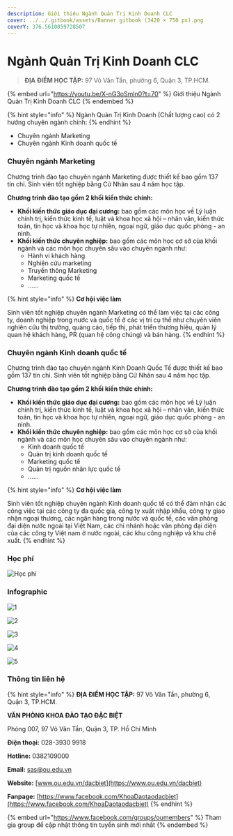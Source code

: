 ```yaml
---
description: Giới thiệu Ngành Quản Trị Kinh Doanh CLC
cover: ../../.gitbook/assets/Banner gitbook (3420 × 750 px).png
coverY: 376.5610859728507
---
```


# Ngành Quản Trị Kinh Doanh CLC

> **ĐỊA ĐIỂM HỌC TẬP:** 97 Võ Văn Tần, phường 6, Quận 3, TP.HCM.

{% embed url="https://youtu.be/X-nG3oSmln0?t=70" %}
Giới thiệu Ngành Quản Trị Kinh Doanh CLC
{% endembed %}

{% hint style="info" %}
Ngành Quản Trị Kinh Doanh (Chất lượng cao) có 2 hướng chuyên ngành chính:
{% endhint %}

* Chuyên ngành Marketing
* Chuyên ngành Kinh doanh quốc tế

### Chuyên ngành Marketing

Chương trình đào tạo chuyên ngành Marketing được thiết kế bao gồm 137 tín chỉ. Sinh viên tốt nghiệp bằng Cử Nhân sau 4 năm học tập.

**Chương trình đào tạo gồm 2 khối kiến thức chính:**

* **Khối kiến thức giáo dục đại cương:** bao gồm các môn học về Lý luận chính trị, kiến thức kinh tế, luật và khoa học xã hội – nhân văn, kiến thức toán, tin học và khoa học tự nhiên, ngoại ngữ, giáo dục quốc phòng - an ninh.
* **Khối kiến thức chuyên nghiệp:** bao gồm các môn học cơ sở của khối ngành và các môn học chuyên sâu vào chuyên ngành như:
  * Hành vi khách hàng
  * Nghiên cứu marketing
  * Truyền thông Marketing
  * Marketing quốc tế
  * ......

{% hint style="info" %}
**Cơ hội việc làm**

Sinh viên tốt nghiệp chuyên ngành Marketing có thể làm việc tại các công ty, doanh nghiệp trong nước và quốc tế ở các vị trí cụ thể như chuyên viên nghiên cứu thị trường, quảng cáo, tiếp thị, phát triển thương hiệu, quản lý quan hệ khách hàng, PR (quan hệ công chúng) và bán hàng.
{% endhint %}

### Chuyên ngành Kinh doanh quốc tế

Chương trình đào tạo chuyên ngành Kinh Doanh Quốc Tế được thiết kế bao gồm 137 tín chỉ. Sinh viên tốt nghiệp bằng Cử Nhân sau 4 năm học tập.

**Chương trình đào tạo gồm 2 khối kiến thức chính:**

* **Khối kiến thức giáo dục đại cương:** bao gồm các môn học về Lý luận chính trị, kiến thức kinh tế, luật và khoa học xã hội – nhân văn, kiến thức toán, tin học và khoa học tự nhiên, ngoại ngữ, giáo dục quốc phòng - an ninh.
* **Khối kiến thức chuyên nghiệp:** bao gồm các môn học cơ sở của khối ngành và các môn học chuyên sâu vào chuyên ngành như:
  * Kinh doanh quốc tế
  * Quản trị kinh doanh quốc tế
  * Marketing quốc tế
  * Quản trị nguồn nhân lực quốc tế
  * ......

{% hint style="info" %}
**Cơ hội việc làm**

Sinh viên tốt nghiệp chuyên ngành Kinh doanh quốc tế có thể đảm nhận các công việc tại các công ty đa quốc gia, công ty xuất nhập khẩu, công ty giao nhận ngoại thương, các ngân hàng trong nước và quốc tế, các văn phòng đại diện nước ngoài tại Việt Nam, các chi nhánh hoặc văn phòng đại diện của các công ty Việt nam ở nước ngoài, các khu công nghiệp và khu chế xuất.
{% endhint %}

### Học phí

![Học phí](<../../.gitbook/assets/48 - học phí.png>)

### Infographic

![1](<../../.gitbook/assets/10 - Ngành Quản Trị Kinh Doanh.png>)

![2](<../../.gitbook/assets/11 - Marketing.png>)

![3](<../../.gitbook/assets/12 - Marketing.png>)

![4](<../../.gitbook/assets/13 - Kinh doanh quốc tế.png>)

![5](<../../.gitbook/assets/14 - Kinh doanh quốc tế.png>)

### Thông tin liên hệ

{% hint style="info" %}
**ĐỊA ĐIỂM HỌC TẬP:** 97 Võ Văn Tần, phường 6, Quận 3, TP.HCM.

**VĂN PHÒNG KHOA ĐÀO TẠO ĐẶC BIỆT**&#x20;

Phòng 007, 97 Võ Văn Tần, Quận 3, TP. Hồ Chí Minh

**Điện thoại:** 028-3930 9918

**Hotline:** 0382109000

**Email:** sas@ou.edu.vn

**Website:** [www.ou.edu.vn/dacbiet](https://www.ou.edu.vn/dacbiet)

**Fanpage:** [https://www.facebook.com/KhoaDaotaodacbiet](https://www.facebook.com/KhoaDaotaodacbiet)
{% endhint %}

{% embed url="https://www.facebook.com/groups/oumembers" %}
Tham gia group để cập nhật thông tin tuyển sinh mới nhất
{% endembed %}
